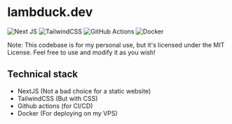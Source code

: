 # lambduck.dev
![Next JS](https://img.shields.io/badge/Next-black?style=for-the-badge&logo=next.js&logoColor=white)
![TailwindCSS](https://img.shields.io/badge/tailwindcss-%2338B2AC.svg?style=for-the-badge&logo=tailwind-css&logoColor=white)
![GitHub Actions](https://img.shields.io/badge/github%20actions-%232671E5.svg?style=for-the-badge&logo=githubactions&logoColor=white)
![Docker](https://img.shields.io/badge/docker-%230db7ed.svg?style=for-the-badge&logo=docker&logoColor=white)

Note: This codebase is for my personal use, but it's licensed under the MIT License. Feel free to use and modify it as you wish!

## Technical stack
- NextJS (Not a bad choice for a static website)
- TailwindCSS (But with CSS)
- Github actions (for CI/CD)
- Docker (For deploying on my VPS)
